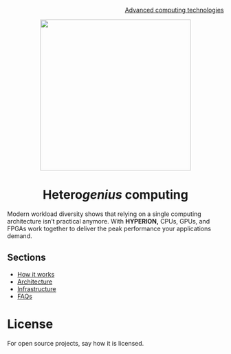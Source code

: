<p align="right">
<a href="https://github.com/oreol-ag/landing-page#--advanced-computing-technologies">Advanced computing technologies</a>
</p>

<p align="center">
<img src="https://github.com/oreol-ag/hyperion/blob/main/Hyperion.png" align="center" width="350">
</p>

<h1 align="center">
Hetero<i>genius</i> computing
</h1>

Modern workload diversity shows that relying on a single computing architecture isn’t practical anymore. With **HYPERION,** CPUs, GPUs, and FPGAs work together to deliver the peak performance your applications demand.

## Sections
* [How it works]()
* [Architecture]()
* [Infrastructure]()
* [FAQs](./faqs.md)

# License
For open source projects, say how it is licensed.